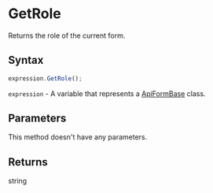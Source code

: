 # GetRole

Returns the role of the current form.

## Syntax

```javascript
expression.GetRole();
```

`expression` - A variable that represents a [ApiFormBase](../ApiFormBase.md) class.

## Parameters

This method doesn't have any parameters.

## Returns

string